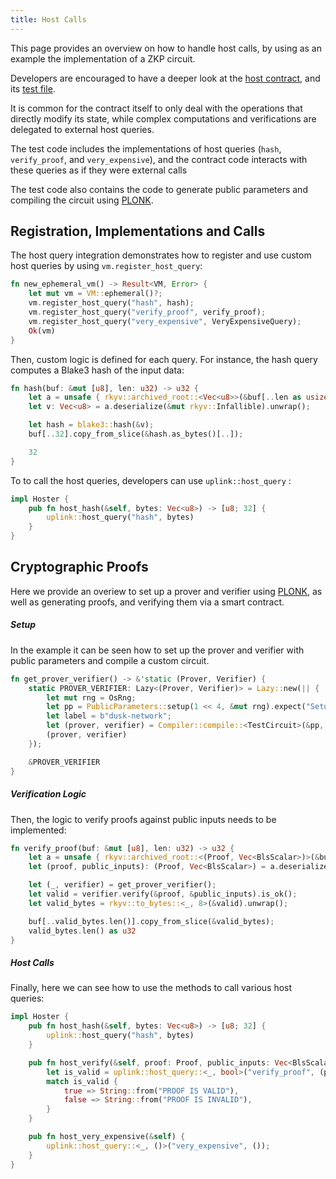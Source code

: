 ```yaml
---
title: Host Calls
---
```


This page provides an overview on how to handle host calls, by using as an example the implementation of a ZKP circuit.

Developers are encouraged to have a deeper look at the <a href="https://github.com/dusk-network/piecrust/blob/main/contracts/host/src/lib.rs" target="_blank" >host contract</a>, and its <a href="https://github.com/dusk-network/piecrust/blob/main/piecrust/tests/host.rs" target="_blank" >test file</a>.


It is common for the contract itself to only deal with the operations that directly modify its state, while complex computations and verifications are delegated to external host queries.

The test code includes the implementations of host queries (```hash```, ```verify_proof```, and ```very_expensive```), and the contract code interacts with these queries as if they were external calls

The test code also contains the code to generate public parameters and compiling the circuit using <a href="https://github.com/dusk-network/plonk" target="_blank" > PLONK</a>.  

## Registration, Implementations and Calls

The host query integration demonstrates how to register and use custom host queries by using ```vm.register_host_query```:

```rust
fn new_ephemeral_vm() -> Result<VM, Error> {
    let mut vm = VM::ephemeral()?;
    vm.register_host_query("hash", hash);
    vm.register_host_query("verify_proof", verify_proof);
    vm.register_host_query("very_expensive", VeryExpensiveQuery);
    Ok(vm)
}
```

Then, custom logic is defined for each query. For instance, the hash query computes a Blake3 hash of the input data:

```rust
fn hash(buf: &mut [u8], len: u32) -> u32 {
    let a = unsafe { rkyv::archived_root::<Vec<u8>>(&buf[..len as usize]) };
    let v: Vec<u8> = a.deserialize(&mut rkyv::Infallible).unwrap();

    let hash = blake3::hash(&v);
    buf[..32].copy_from_slice(&hash.as_bytes()[..]);

    32
}
```


To to call the host queries, developers can use ```uplink::host_query``` :

```rust
impl Hoster {
    pub fn host_hash(&self, bytes: Vec<u8>) -> [u8; 32] {
        uplink::host_query("hash", bytes)
    }
}
```


## Cryptographic Proofs

Here we provide an overiew to set up a prover and verifier using <a href="https://github.com/dusk-network/plonk" target="_blank" > PLONK</a>, as well as generating proofs, and verifying them via a smart contract.

##### Setup
In the example it can be seen how to set up the prover and verifier with public parameters and compile a custom circuit.

```rust
fn get_prover_verifier() -> &'static (Prover, Verifier) {
    static PROVER_VERIFIER: Lazy<(Prover, Verifier)> = Lazy::new(|| {
        let mut rng = OsRng;
        let pp = PublicParameters::setup(1 << 4, &mut rng).expect("Setup should succeed");
        let label = b"dusk-network";
        let (prover, verifier) = Compiler::compile::<TestCircuit>(&pp, label).expect("Compile should succeed");
        (prover, verifier)
    });

    &PROVER_VERIFIER
}
```

##### Verification Logic
Then, the logic to verify proofs against public inputs needs to be implemented:

```rust
fn verify_proof(buf: &mut [u8], len: u32) -> u32 {
    let a = unsafe { rkyv::archived_root::<(Proof, Vec<BlsScalar>)>(&buf[..len as usize]) };
    let (proof, public_inputs): (Proof, Vec<BlsScalar>) = a.deserialize(&mut rkyv::Infallible).unwrap();

    let (_, verifier) = get_prover_verifier();
    let valid = verifier.verify(&proof, &public_inputs).is_ok();
    let valid_bytes = rkyv::to_bytes::<_, 8>(&valid).unwrap();

    buf[..valid_bytes.len()].copy_from_slice(&valid_bytes);
    valid_bytes.len() as u32
}
```


##### Host Calls
Finally, here we can see how to use the methods to call various host queries:

```rust
impl Hoster {
    pub fn host_hash(&self, bytes: Vec<u8>) -> [u8; 32] {
        uplink::host_query("hash", bytes)
    }

    pub fn host_verify(&self, proof: Proof, public_inputs: Vec<BlsScalar>) -> String {
        let is_valid = uplink::host_query::<_, bool>("verify_proof", (proof, public_inputs));
        match is_valid {
            true => String::from("PROOF IS VALID"),
            false => String::from("PROOF IS INVALID"),
        }
    }

    pub fn host_very_expensive(&self) {
        uplink::host_query::<_, ()>("very_expensive", ());
    }
}
```